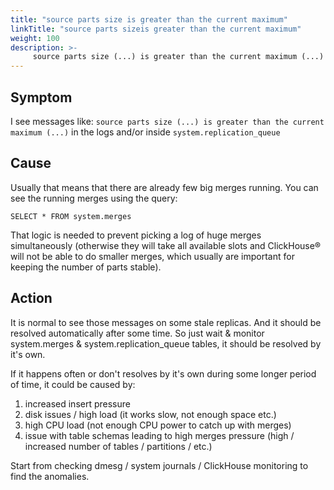 ```yaml
---
title: "source parts size is greater than the current maximum"
linkTitle: "source parts sizeis greater than the current maximum"
weight: 100
description: >-
     source parts size (...) is greater than the current maximum (...)
---
```


## Symptom

I see messages like: `source parts size (...) is greater than the current maximum (...)` in the logs and/or inside `system.replication_queue`


## Cause

Usually that means that there are already few big merges running.
You can see the running merges using the query:

```
SELECT * FROM system.merges
```

That logic is needed to prevent picking a log of huge merges simultaneously
(otherwise they will take all available slots and ClickHouse® will not be
able to do smaller merges, which usually are important for keeping the
number of parts stable).


## Action

It is normal to see those messages on some stale replicas. And it should be resolved
automatically after some time. So just wait & monitor system.merges &
system.replication_queue tables, it should be resolved by it's own.

If it happens often or don't resolves by it's own during some longer period of time,
it could be caused by: 
1) increased insert pressure
2) disk issues / high load (it works slow, not enough space etc.) 
3) high CPU load (not enough CPU power to catch up with merges)
4) issue with table schemas leading to high merges pressure (high / increased number of tables / partitions / etc.)

Start from checking dmesg / system journals / ClickHouse monitoring to find the anomalies. 
